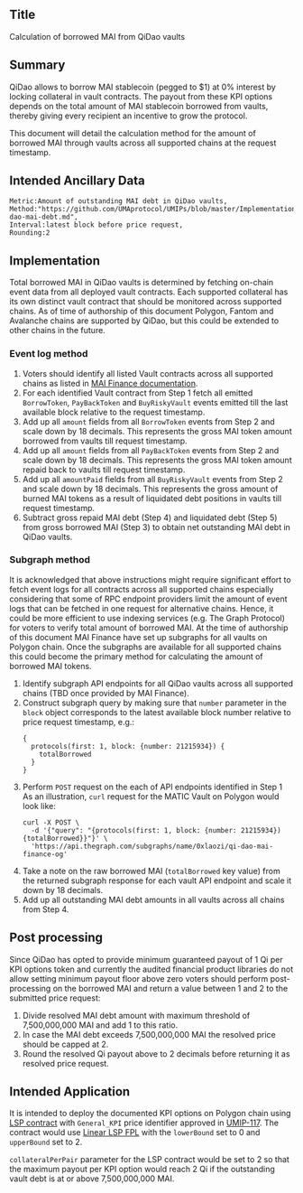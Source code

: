 ## Title

Calculation of borrowed MAI from QiDao vaults

## Summary

QiDao allows to borrow MAI stablecoin (pegged to $1) at 0% interest by locking collateral in vault contracts. The payout from these KPI options depends on the total amount of MAI stablecoin borrowed from vaults, thereby giving every recipient an incentive to grow the protocol.

This document will detail the calculation method for the amount of borrowed MAI through vaults across all supported chains at the request timestamp.

## Intended Ancillary Data

```
Metric:Amount of outstanding MAI debt in QiDao vaults,
Method:"https://github.com/UMAprotocol/UMIPs/blob/master/Implementations/qi-dao-mai-debt.md",
Interval:latest block before price request,
Rounding:2
```

## Implementation

Total borrowed MAI in QiDao vaults is determined by fetching on-chain event data from all deployed vault contracts. Each supported collateral has its own distinct vault contract that should be monitored across supported chains. As of time of authorship of this document Polygon, Fantom and Avalanche chains are supported by QiDao, but this could be extended to other chains in the future.

### Event log method

1. Voters should identify all listed Vault contracts across all supported chains as listed in [MAI Finance documentation](https://docs.mai.finance/functions/smart-contract-addresses).
2. For each identified Vault contract from Step 1 fetch all emitted `BorrowToken`, `PayBackToken` and `BuyRiskyVault` events emitted till the last available block relative to the request timestamp.
3. Add up all `amount` fields from all `BorrowToken` events from Step 2 and scale down by 18 decimals. This represents the gross MAI token amount borrowed from vaults till request timestamp.
4. Add up all `amount` fields from all `PayBackToken` events from Step 2 and scale down by 18 decimals. This represents the gross MAI token amount repaid back to vaults till request timestamp.
5. Add up all `amountPaid` fields from all `BuyRiskyVault` events from Step 2 and scale down by 18 decimals. This represents the gross amount of burned MAI tokens as a result of liquidated debt positions in vaults till request timestamp.
6. Subtract gross repaid MAI debt (Step 4) and liquidated debt (Step 5) from gross borrowed MAI (Step 3) to obtain net outstanding MAI debt in QiDao vaults.

### Subgraph method

It is acknowledged that above instructions might require significant effort to fetch event logs for all contracts across all supported chains especially considering that some of RPC endpoint providers limit the amount of event logs that can be fetched in one request for alternative chains. Hence, it could be more efficient to use indexing services (e.g. The Graph Protocol) for voters to verify total amount of borrowed MAI. At the time of authorship of this document MAI Finance have set up subgraphs for all vaults on Polygon chain. Once the subgraphs are available for all supported chains this could become the primary method for calculating the amount of borrowed MAI tokens.

1. Identify subgraph API endpoints for all QiDao vaults across all supported chains (TBD once provided by MAI Finance).
2. Construct subgraph query by making sure that `number` parameter in the `block` object corresponds to the latest available block number relative to price request timestamp, e.g.:
   ```
   {
     protocols(first: 1, block: {number: 21215934}) {
       totalBorrowed
     }
   }
   ```
3. Perform `POST` request on the each of API endpoints identified in Step 1 As an illustration, `curl` request for the MATIC Vault on Polygon would look like:
   ```
   curl -X POST \
     -d '{"query": "{protocols(first: 1, block: {number: 21215934}) {totalBorrowed}}"}' \
     'https://api.thegraph.com/subgraphs/name/0xlaozi/qi-dao-mai-finance-og'
   ```
4. Take a note on the raw borrowed MAI (`totalBorrowed` key value) from the returned subgraph response for each vault API endpoint and scale it down by 18 decimals.
5. Add up all outstanding MAI debt amounts in all vaults across all chains from Step 4.

## Post processing

Since QiDao has opted to provide minimum guaranteed payout of 1 Qi per KPI options token and currently the audited financial product libraries do not allow setting minimum payout floor above zero voters should perform post-processing on the borrowed MAI and return a value between 1 and 2 to the submitted price request:

1. Divide resolved MAI debt amount with maximum threshold of 7,500,000,000 MAI and add 1 to this ratio.
2. In case the MAI debt exceeds 7,500,000,000 MAI the resolved price should be capped at 2.
3. Round the resolved Qi payout above to 2 decimals before returning it as resolved price request.

## Intended Application

It is intended to deploy the documented KPI options on Polygon chain using [LSP contract](https://github.com/UMAprotocol/protocol/blob/master/packages/core/contracts/financial-templates/long-short-pair/LongShortPair.sol) with `General_KPI` price identifier approved in [UMIP-117](https://github.com/UMAprotocol/UMIPs/blob/master/UMIPs/umip-117.md). The contract would use [Linear LSP FPL](https://github.com/UMAprotocol/protocol/blob/master/packages/core/contracts/financial-templates/common/financial-product-libraries/long-short-pair-libraries/LinearLongShortPairFinancialProductLibrary.sol) with the `lowerBound` set to 0 and `upperBound` set to 2.

`collateralPerPair` parameter for the LSP contract would be set to 2 so that the maximum payout per KPI option would reach 2 Qi if the outstanding vault debt is at or above 7,500,000,000 MAI.
